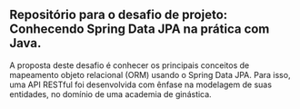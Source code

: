 ## Repositório para o desafio de projeto: Conhecendo Spring Data JPA na prática com Java. 

<p> A proposta deste desafio é conhecer os principais conceitos de mapeamento objeto relacional (ORM) usando o Spring Data JPA. 
Para isso, uma API RESTful foi desenvolvida com ênfase na modelagem de suas entidades, no domínio de uma academia de ginástica. </p>

